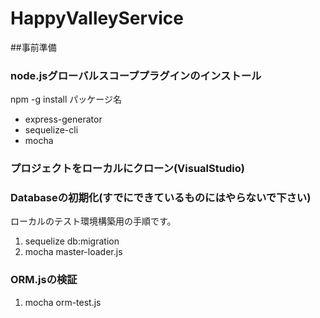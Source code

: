 ﻿# HappyValleyService

##事前準備

### node.jsグローバルスコーププラグインのインストール
 npm -g install パッケージ名

 - express-generator
 - sequelize-cli
 - mocha

### プロジェクトをローカルにクローン(VisualStudio)

### Databaseの初期化(すでにできているものにはやらないで下さい)
 ローカルのテスト環境構築用の手順です。

 1. sequelize db:migration
 1. mocha master-loader.js

### ORM.jsの検証
 1. mocha orm-test.js 
